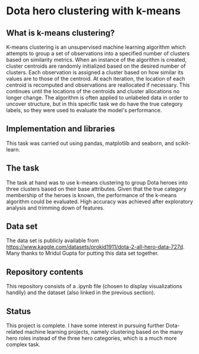 
# Dota hero clustering with k-means

## What is k-means clustering?
K-means clustering is an unsupervised machine learning algorithm which attempts to group a set of observations into a specified number of clusters based on similarity metrics. When an instance of the algorithm is created, cluster centroids are randomly initialized based on the desired number of clusters. Each observation is assigned a cluster based on how similar its values are to those of the centroid.  At each iteration, the location of each centroid is recomputed and observations are reallocated if necessary. This continues until the locations of the centroids and cluster allocations no longer change. 
The algorithm is often applied to unlabeled data in order to uncover structure, but in this specific task we do have the true category labels, so they were used to evaluate the model's performance.

## Implementation and libraries
This task was carried out using pandas, matplotlib and seaborn, and scikit-learn.

## The task
The task at hand was to use k-means clustering to group Dota heroes into three clusters based on their base attributes. Given that the true category membership of the heroes is known, the performance of the k-means algorithm could be evaluated. High accuracy was achieved after exploratory analysis and trimming down of features. 

## Data set
The data set is publicly available from https://www.kaggle.com/datasets/prokid1911/dota-2-all-hero-data-727d. Many thanks to Mridul Gupta for putting this data set together.

## Repository contents
This repository consists of a .ipynb file (chosen to display visualizations handily) and the dataset (also linked in the previous section).

## Status
This project is complete. I have some interest in pursuing further Dota-related machine learning projects, namely clustering based on the many hero roles instead of the three hero categories, which is a much more complex task.
